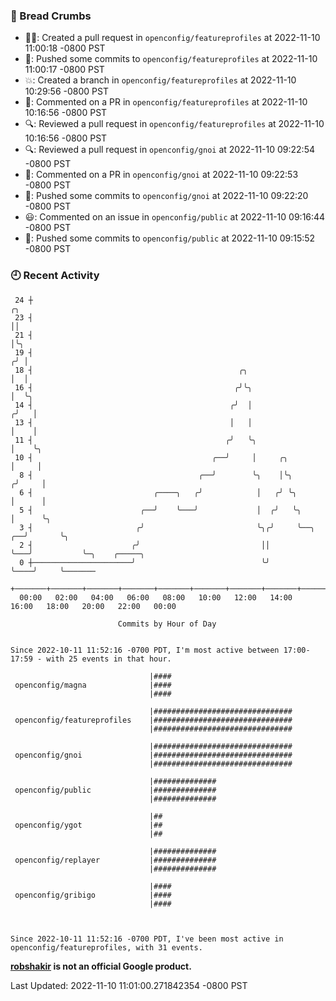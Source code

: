 ### 🍞 Bread Crumbs

 * ✍🏼: Created a pull request in `openconfig/featureprofiles` at 2022-11-10 11:00:18 -0800 PST
 * 🚢: Pushed some commits to `openconfig/featureprofiles` at 2022-11-10 11:00:17 -0800 PST
 * 💥: Created a branch in `openconfig/featureprofiles` at 2022-11-10 10:29:56 -0800 PST
 * 💬: Commented on a PR in  `openconfig/featureprofiles` at 2022-11-10 10:16:56 -0800 PST
 * 🔍: Reviewed a pull request in  `openconfig/featureprofiles` at 2022-11-10 10:16:56 -0800 PST
 * 🔍: Reviewed a pull request in  `openconfig/gnoi` at 2022-11-10 09:22:54 -0800 PST
 * 💬: Commented on a PR in  `openconfig/gnoi` at 2022-11-10 09:22:53 -0800 PST
 * 🚢: Pushed some commits to `openconfig/gnoi` at 2022-11-10 09:22:20 -0800 PST
 * 😃: Commented on an issue in `openconfig/public` at 2022-11-10 09:16:44 -0800 PST
 * 🚢: Pushed some commits to `openconfig/public` at 2022-11-10 09:15:52 -0800 PST

### 🕘 Recent Activity
```
 24 ┼                                                                        ╭╮
 23 ┤                                                                        ││
 21 ┤                                                                        │╰╮
 19 ┤                                                                       ╭╯ │
 18 ┤                                              ╭╮                       │  │
 16 ┤                                             ╭╯╰╮                      │  ╰╮
 14 ┤                                            ╭╯  │                     ╭╯   │
 13 ┤                                            │   │                     │    │
 11 ┤                                           ╭╯   ╰╮                    │    ╰╮
 10 ┤                                        ╭──╯     │     ╭╮             │     │
  8 ┤                                     ╭──╯        ╰╮    │╰╮           ╭╯     │
  6 ┤                           ╭────╮   ╭╯            │   ╭╯ ╰╮          │      │
  5 ┤                        ╭──╯    ╰───╯             │  ╭╯   ╰╮         │      ╰╮
  3 ┤                       ╭╯                         ╰╮╭╯     ╰──╮   ╭──╯       ╰╮
  2 ┤                      ╭╯                           ││         ╰───╯           ╰─╮    ╭─────╮
  0 ┼──────────────────────╯                            ╰╯                           ╰────╯     ╰───────
    +───────+───────+───────+───────+───────+───────+───────+───────+───────+───────+───────+───────+────
  00:00   02:00   04:00   06:00   08:00   10:00   12:00   14:00   16:00   18:00   20:00   22:00   00:00   

						Commits by Hour of Day


Since 2022-10-11 11:52:16 -0700 PDT, I'm most active between 17:00-17:59 - with 25 events in that hour.

```



```
                               |####
 openconfig/magna              |####
                               |####

                               |###############################
 openconfig/featureprofiles    |###############################
                               |###############################

                               |###############################
 openconfig/gnoi               |###############################
                               |###############################

                               |##############
 openconfig/public             |##############
                               |##############

                               |##
 openconfig/ygot               |##
                               |##

                               |##############
 openconfig/replayer           |##############
                               |##############

                               |####
 openconfig/gribigo            |####
                               |####



Since 2022-10-11 11:52:16 -0700 PDT, I've been most active in openconfig/featureprofiles, with 31 events.

```
**[robshakir](mailto:robjs@google.com) is not an official Google product.**  


Last Updated: 2022-11-10 11:01:00.271842354 -0800 PST
